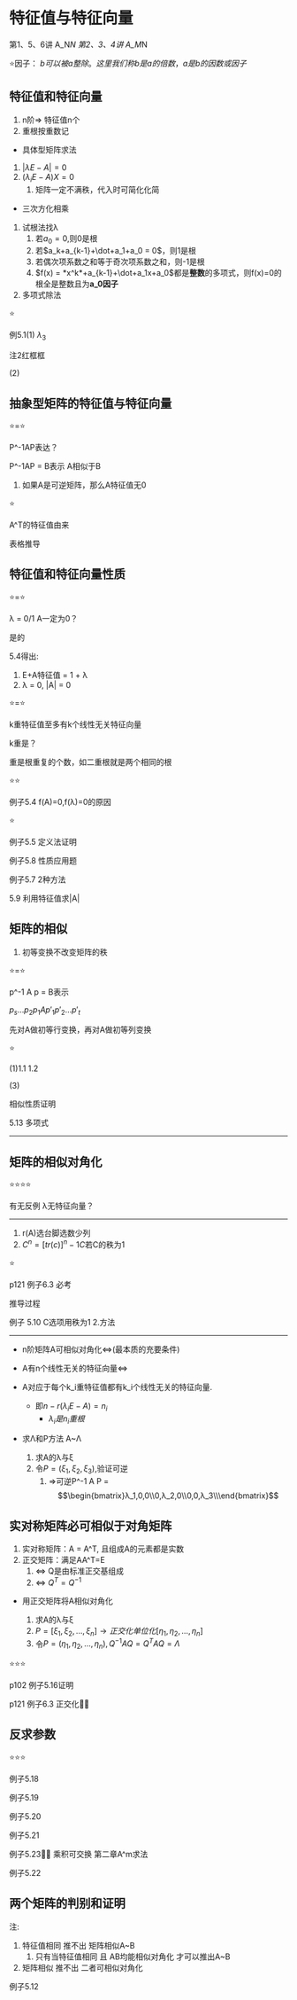 # 特征值与特征向量

第1、5、6讲 A_N*N
第2、3、4讲 A_M*N

⭐因子： ${\displaystyle b} 可以被 {\displaystyle a} 整除。这里我们称 {\displaystyle b} 是 {\displaystyle a} 的倍数，{\displaystyle a} 是 {\displaystyle b} 的因数或因子$

## 特征值和特征向量

1. n阶=> 特征值n个
2. 重根按重数记

- 具体型矩阵求法

1. $|λE-A| = 0$
2. $(λ_iE-A)X = 0$
   1. 矩阵一定不满秩，代入时可简化化简

- 三次方化相乘

1. 试根法找λ
   1. 若$a_0 = 0$,则0是根
   2. 若$a_k+a_{k-1}+\dot+a_1+a_0 = 0$，则1是根
   3. 若偶次项系数之和等于奇次项系数之和，则-1是根
   4. $f(x) = *x^k*+a_{k-1}+\dot+a_1x+a_0$都是**整数**的多项式，则f(x)=0的根全是整数且为**a_0因子**
2. 多项式除法

⭐

例5.1(1) $\lambda_3$

注2红框框

(2)

## 抽象型矩阵的特征值与特征向量

⭐=⭐

P^-1AP表达？

P^-1AP = B表示 A相似于B

1. 如果A是可逆矩阵，那么A特征值无0

⭐

A^T的特征值由来

表格推导

## 特征值和特征向量性质

⭐=⭐

λ = 0/1 A一定为0？

是的

5.4得出:

   1. E+A特征值 = 1 + λ
   2. λ = 0, |A| = 0

⭐=⭐

k重特征值至多有k个线性无关特征向量

k重是？

重是根重复的个数，如二重根就是两个相同的根

⭐⭐

例子5.4 f(A)=0,f(λ)=0的原因

⭐

例子5.5 定义法证明

例子5.8 性质应用题

例子5.7 2种方法

5.9 利用特征值求|A|

## 矩阵的相似

1. 初等变换不改变矩阵的秩

⭐=⭐

p^-1 A p = B表示

$p_s \dots p_2p_1 A {p'}_1{p'}_2\dots {p'}_t$

先对A做初等行变换，再对A做初等列变换

⭐

(1)1.1 1.2

(3)

相似性质证明

5.13 多项式

---

## 矩阵的相似对角化

⭐⭐⭐⭐

有无反例 λ无特征向量？

---

1. r(A)选台脚选数少列
2. $C^n = [tr(c)]^n-1 C$若C的秩为1

⭐

p121 例子6.3 必考

推导过程

例子 5.10 C选项用秩为1 2.方法

---

- n阶矩阵A可相似对角化<=>(最本质的充要条件)
- A有n个线性无关的特征向量<=>
- A对应于每个k_i重特征值都有k_i个线性无关的特征向量.
  - 即$n-r(λ_iE-A) = n_i$
    - $λ_i是n_i重根$

- 求Λ和P方法 A~Λ

   1. 求A的λ与ξ
   2. 令$P = (ξ_1,ξ_2,ξ_3)$,验证可逆
      1. =>可逆P^-1 A P =
   $$\begin{bmatrix}λ_1,0,0\\0,λ_2,0\\0,0,λ_3\\\end{bmatrix}$$

## 实对称矩阵必可相似于对角矩阵

1. 实对称矩阵：A = A^T, 且组成A的元素都是实数
2. 正交矩阵：满足AA^T=E
   1. <=> Q是由标准正交基组成
   2. <=> $Q^T = Q^{-1}$

- 用正交矩阵将A相似对角化

   1. 求A的λ与ξ
   2. $P = [ξ_1,ξ_2,\dots,ξ_n] \to 正交化 单位化 [η_1,η_2,\dots,η_n]$
   3. 令$P = (η_1,η_2,\dots,η_n), Q^{-1}AQ=Q^TAQ=Λ$

⭐⭐⭐

p102 例子5.16证明

p121 例子6.3 正交化🐱‍🐉

## 反求参数

⭐⭐⭐

例子5.18

例子5.19

例子5.20

例子5.21

例子5.23🐱‍🐉 乘积可交换 第二章A^m求法

例子5.22

## 两个矩阵的判别和证明

注:

1. 特征值相同 推不出 矩阵相似A~B
   1. 只有当特征值相同 且 AB均能相似对角化 才可以推出A~B
2. 矩阵相似 推不出 二者可相似对角化

例子5.12
